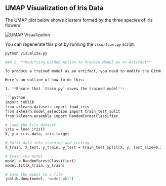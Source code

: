 ## UMAP Visualization of Iris Data

The UMAP plot below shows clusters formed by the three species of iris flowers:

![UMAP Visualization](umap_visualization.png)

You can regenerate this plot by running the `visualize.py` script:

```bash
python visualize.py

### 2. **Modifying GitHub Action to Produce Model as an Artifact**

To produce a trained model as an artifact, you need to modify the GitHub Actions CI configuration file (`ci.yml`), train the model in `train.py`, and pickle the result for later use.

Here’s an outline of how to do this:

1. **Ensure that `train.py` saves the trained model**:

```python
import joblib
from sklearn.datasets import load_iris
from sklearn.model_selection import train_test_split
from sklearn.ensemble import RandomForestClassifier

# Load the Iris dataset
iris = load_iris()
X, y = iris.data, iris.target

# Split data into training and testing
X_train, X_test, y_train, y_test = train_test_split(X, y, test_size=0.3, random_state=42)

# Train the model
model = RandomForestClassifier()
model.fit(X_train, y_train)

# Save the model to a file
joblib.dump(model, 'model.pkl')
